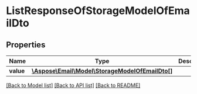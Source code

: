 # ListResponseOfStorageModelOfEmailDto

## Properties
Name | Type | Description | Notes
------------ | ------------- | ------------- | -------------
**value** | [**\Aspose\Email\Model\StorageModelOfEmailDto[]**](StorageModelOfEmailDto.md) |  | [optional] 



[[Back to Model list]](README.md#documentation-for-models) [[Back to API list]](README.md#documentation-for-api-endpoints) [[Back to README]](README.md)


